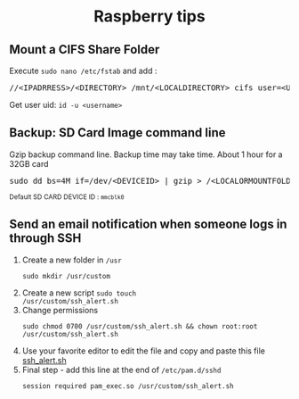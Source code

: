 <div align="center">
    <h1>Raspberry tips</h1>
</div>

## Mount a CIFS Share Folder

Execute <code>sudo nano /etc/fstab</code> and add :

<pre>
//&lt;IPADRRESS>/&lt;DIRECTORY> /mnt/&lt;LOCALDIRECTORY> cifs user=&lt;USERNAME>,pass=&lt;PASSWORD>,uid=&lt;USERUID>,soft 0 0
</pre>

Get user uid: <code>id -u &lt;username></code>

## Backup:  SD Card Image command line

Gzip backup command line. Backup time may take time. About 1 hour for a 32GB card

<pre>sudo dd bs=4M if=/dev/&lt;DEVICEID> | gzip > /&lt;LOCALORMOUNTFOLDER>/&lt;BACKUPNAME>.img.gz
</pre>

<small>Default SD CARD DEVICE ID : <code>mmcblk0</code></small>

## Send an email notification when someone logs in through SSH

1. Create a new folder in <code>/usr</code>
    ```
    sudo mkdir /usr/custom
    ```
2. Create a new script <code>sudo touch /usr/custom/ssh_alert.sh</code>
3. Change permissions 
    ```
    sudo chmod 0700 /usr/custom/ssh_alert.sh && chown root:root /usr/custom/ssh_alert.sh
    ```
4. Use your favorite editor to edit the file and copy and paste this file [ssh_alert.sh](scripts/ssh_alert.sh)
5. Final step - add this line at the end of <code>/etc/pam.d/sshd</code>
   ```
   session required pam_exec.so /usr/custom/ssh_alert.sh
   ```
